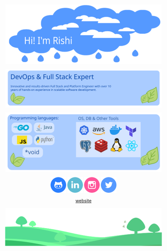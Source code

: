 ![alt text](./images/top_r.svg)

![alt text](./images/intro_r.svg)

![alt text](./images/mid_r.svg)

<p align="center">
	<a href="https://github.com/techierishi"><img src="images/github.png" alt="GitHub"/></a>
	<a href="https://www.linkedin.com/in/techierishi/"><img src="images/linkedin.png" alt="LinkedIn"/></a>
	<a href="https://www.instagram.com/techie_rishi/"><img src="images/instagram.png" alt="Instagram"/></a>
	<a href="https://twitter.com/techierishi"><img src="images/twitter.png" alt="Twitter"/></a>
</p>

<p align="center">
	<a href="https://techierishi.github.io">website</a>
</p>

![alt text](./images/bottom_r.svg)
